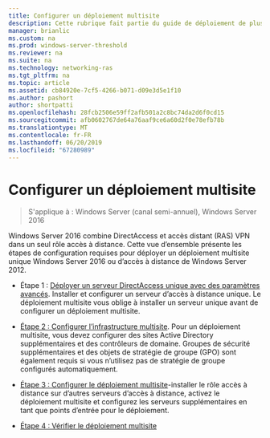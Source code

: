 ```yaml
---
title: Configurer un déploiement multisite
description: Cette rubrique fait partie du guide de déploiement de plusieurs serveurs d’accès distant dans un déploiement Multisite dans Windows Server 2016.
manager: brianlic
ms.custom: na
ms.prod: windows-server-threshold
ms.reviewer: na
ms.suite: na
ms.technology: networking-ras
ms.tgt_pltfrm: na
ms.topic: article
ms.assetid: cb84920e-7cf5-4266-b071-d09e3d5e1f10
ms.author: pashort
author: shortpatti
ms.openlocfilehash: 28fcb2506e59ff2afb501a2c8bc74da2d6f0cd15
ms.sourcegitcommit: afb0602767de64a76aaf9ce6a60d2f0e78efb78b
ms.translationtype: MT
ms.contentlocale: fr-FR
ms.lasthandoff: 06/20/2019
ms.locfileid: "67280989"
---
```

# <a name="configure-a-multisite-deployment"></a>Configurer un déploiement multisite

>S'applique à : Windows Server (canal semi-annuel), Windows Server 2016

 Windows Server 2016 combine DirectAccess et accès distant (RAS) VPN dans un seul rôle accès à distance. Cette vue d’ensemble présente les étapes de configuration requises pour déployer un déploiement multisite unique Windows Server 2016 ou d’accès à distance de Windows Server 2012.  
  
-   Étape 1 : [Déployer un serveur DirectAccess unique avec des paramètres avancés](https://technet.microsoft.com/windows-server-docs/networking/remote-access/directaccess/single-server-advanced/deploy-a-single-directaccess-server-with-advanced-settings). Installer et configurer un serveur d’accès à distance unique. Le déploiement multisite vous oblige à installer un serveur unique avant de configurer un déploiement multisite.  
  
-   [Étape 2 : Configurer l’infrastructure multisite](Step-2-Configure-the-Multisite-Infrastructure.md). Pour un déploiement multisite, vous devez configurer des sites Active Directory supplémentaires et des contrôleurs de domaine. Groupes de sécurité supplémentaires et des objets de stratégie de groupe (GPO) sont également requis si vous n’utilisez pas de stratégie de groupe configurés automatiquement.  
  
-   [Étape 3 : Configurer le déploiement multisite](Step-3-Configure-the-Multisite-Deployment.md)-installer le rôle accès à distance sur d’autres serveurs d’accès à distance, activez le déploiement multisite et configurez les serveurs supplémentaires en tant que points d’entrée pour le déploiement.  
  
-   [Étape 4 : Vérifier le déploiement multisite](Step-4-Verify-the-Multisite-Deployment.md) 
  


